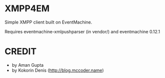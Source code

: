 # XMPP4EM

Simple XMPP client built on EventMachine.

Requires eventmachine-xmlpushparser (in vendor/) and eventmachine 0.12.1

# CREDIT

 * by Aman Gupta
 * by Kokorin Denis (http://blog.mccoder.name)